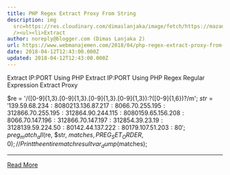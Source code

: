 ```yaml
---
title: PHP Regex Extract Proxy From String
description: img
  src=https://res.cloudinary.com/dimaslanjaka/image/fetch/https://mazadie.files.wordpress.com/2012/03/regex.jpg
  /><ul><li>Extract
author: noreply@blogger.com (Dimas Lanjaka 2)
url: https://www.webmanajemen.com/2018/04/php-regex-extract-proxy-from-string.html
date: 2018-04-12T12:43:00.000Z
updated: 2018-04-12T12:43:00.000Z
---
```


Extract IP:PORT Using PHP
Extract IP:PORT Using PHP Regex
Regular Expression Extract Proxy
 
$re = '/([0-9]{1,3}\.[0-9]{1,3}\.[0-9]{1,3}\.[0-9]{1,3}):?([0-9]{1,6})?/m';
$str = '139.59.68.234:8080
213.136.87.217:80
66.70.255.195:3128
66.70.255.195:3128
64.90.244.115:8080
159.65.156.208:80
66.70.147.196:3128
66.70.147.197:3128
54.39.23.19:3128
139.59.224.50:80
142.44.137.222:80
179.107.51.203:80';
preg_match_all($re, $str, $matches, PREG_SET_ORDER, 0);
// Print the entire match result
var_dump($matches);<hr/> <a href="https://www.webmanajemen.com/2018/04/php-regex-extract-proxy-from-string.html" rel="follow" class="button" id="read-more">Read More</a>